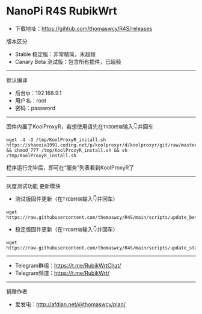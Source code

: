 # NanoPi R4S RubikWrt

- 下载地址：https://gihtub.com/thomaswcy/R4S/releases

版本区分

- Stable 稳定版：非常精简，未超频
- Canary Beta 测试版：包含所有插件，已超频

------

默认编译

- 后台ip：192.168.9.1
- 用户名：root
- 密码：password

------

固件内置了KoolProxyR，若想使用请先在`TYDD终端`输入👇并回车

```
wget -4 -O /tmp/KoolProxyR_install.sh https://shaoxia1991.coding.net/p/koolproxyr/d/koolproxyr/git/raw/master/KoolProxyR_install.sh && chmod 777 /tmp/KoolProxyR_install.sh && sh /tmp/KoolProxyR_install.sh
```

程序运行完毕后，即可在“服务”列表看到KoolProxyR了

------

灰度测试功能 更新模块



- 测试版固件更新（在`TYDD终端`输入👇并回车）

``` 
wget https://raw.githubusercontent.com/thomaswcy/R4S/main/scripts/update_beta.sh
```

- 稳定版固件更新（在`TYDD终端`输入👇并回车）

``` 
wget https://raw.githubusercontent.com/thomaswcy/R4S/main/scripts/update_stable.sh
```

-----------------------------------------------------------------------------------

- Telegram群组：https://t.me/RubikWrtChat/
- Telegram频道：https://t.me/RubikWrt/

---------------------------------------------------------------------------------------

捐赠作者

- 爱发电：http://afdian.net/@thomaswcy/plan/
